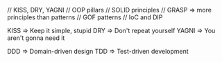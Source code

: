 // KISS, DRY, YAGNI
// OOP pillars
// SOLID principles
// GRASP => more principles than patterns
// GOF patterns
// IoC and DIP

KISS => Keep it simple, stupid
DRY => Don't repeat yourself
YAGNI => You aren't gonna need it

DDD => Domain-driven design
TDD => Test-driven development
